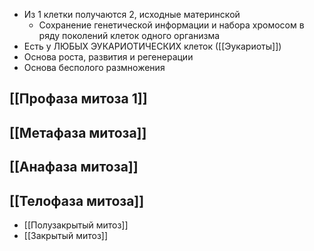 - Из 1 клетки получаются 2, исходные материнской 
	- Сохранение генетической информации и набора хромосом в ряду поколений клеток одного организма 
- Есть у ЛЮБЫХ ЭУКАРИОТИЧЕСКИХ клеток ([[Эукариоты]])
- Основа роста, развития и регенерации
- Основа бесполого размножения
## [[Профаза митоза 1]]
## [[Метафаза митоза]]
## [[Анафаза митоза]]
## [[Телофаза митоза]]
- [[Полузакрытый митоз]]
- [[Закрытый митоз]] 